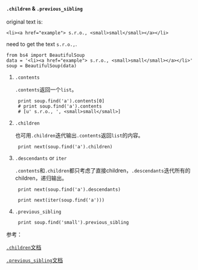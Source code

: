 #### `.children` & `.previous_sibling`
original text is:

    <li><a href="example"> s.r.o., <small>small</small></a></li>
    
need to get the text ` s.r.o., `.

    from bs4 import BeautifulSoup
    data = '<li><a href="example"> s.r.o., <small>small</small></a></li>'
    soup = BeautifulSoup(data)

1. `.contents`

    `.contents`返回一个`list`。

        print soup.find('a').contents[0]
        # print soup.find('a').contents
        # [u' s.r.o., ', <small>small</small>]
        
1. `.children`

    也可用`.children`迭代输出`.contents`返回`list`的内容。

        print next(soup.find('a').children)
        
1. `.descendants` or `iter`

    `.contents`和`.children`都只考虑了直接children，`.descendants`迭代所有的children，递归输出。

        print next(soup.find('a').descendants)
        
        print next(iter(soup.find('a')))
    
1. `.previous_sibling`

        print soup.find('small').previous_sibling
        
参考：

[`.children`文档](http://www.crummy.com/software/BeautifulSoup/bs4/doc/#contents-and-children)

[`.previous_sibling`文档](http://www.crummy.com/software/BeautifulSoup/bs4/doc/#next-sibling-and-previous-sibling)